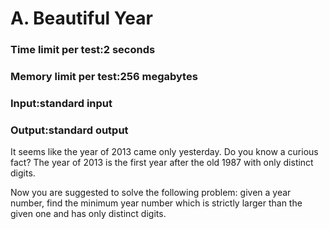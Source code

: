 
# A. Beautiful Year

### Time limit per test:2 seconds

### Memory limit per test:256 megabytes

### Input:standard input

### Output:standard output

It seems like the year of 2013 came only yesterday. Do you know a curious fact? The year of 2013 is the first year after the old 1987 with only distinct digits.

Now you are suggested to solve the following problem: given a year number, find the minimum year number which is strictly larger than the given one and has only distinct digits.
